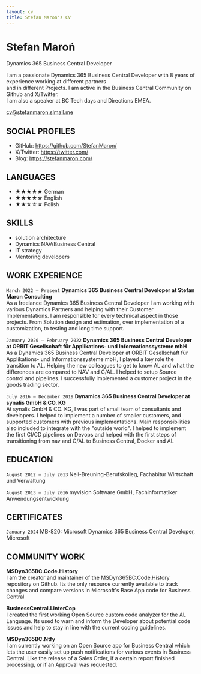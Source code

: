 ```yaml
---
layout: cv
title: Stefan Maron's CV
---
```

# Stefan Maroń
Dynamics 365 Business Central Developer

I am a passionate Dynamics 365 Business Central Developer with 8 years of experience working at different partners  
and in different Projects. I am active in the Business Central Community on Github and X/Twitter.  
I am also a speaker at BC Tech days and Directions EMEA.

cv@stefanmaron.slmail.me

## SOCIAL PROFILES
  * GitHub: https://github.com/StefanMaron/
  * X/Twitter: https://twitter.com/
  * Blog: https://stefanmaron.com/

## LANGUAGES
  - ★★★★★ German
  - ★★★★☆ English
  - ★★☆☆☆ Polish

## SKILLS
  - solution architecture
  - Dynamics NAV/Business Central
  - IT strategy
  - Mentoring developers

## WORK EXPERIENCE
`March 2022 – Present`
**Dynamics 365 Business Central Developer at Stefan Maron Consulting**  
As a freelance Dynamics 365 Business Central Developer I am working with various Dynamics Partners and helping with their Customer Implementations. I am responsible for every technical aspect in those projects. From Solution design and estimation, over implementation of a customization, to testing and long time support.

`January 2020 – February 2022`
**Dynamics 365 Business Central Developer at ORBIT Gesellschaft für Applikations- und Informationssysteme mbH**  
As a Dynamics 365 Business Central Developer at ORBIT Gesellschaft für Applikations- und Informationssysteme mbH, I played a key role the transition to AL. Helping the new colleagues to get to know AL and what the differences are compared to NAV and C/AL. I helped to setup Source control and pipelines. I successfully implemented a customer project in the goods trading sector.

`July 2016 – December 2019`
**Dynamics 365 Business Central Developer at synalis GmbH & CO. KG**  
At synalis GmbH &amp; CO. KG, I was part of small team of consultants and developers. I helped to implement a number of smaller customers, and supported customers with previous implementations. Main responsibilities also included to integrate with the "outside world". I helped to implement the first CI/CD pipelines on Devops and helped with the first steps of transitioning from nav and C/AL to Business Central, Docker and AL


## EDUCATION
`August 2012 – July 2013`
Nell-Breuning-Berufskolleg, Fachabitur Wirtschaft und Verwaltung

`August 2013 – July 2016`
myvision Software GmbH, Fachinformatiker Anwendungsentwicklung

## CERTIFICATES
`January 2024`
MB-820: Microsoft Dynamics 365 Business Central Developer, Microsoft

## COMMUNITY WORK
**MSDyn365BC.Code.History**  
I am the creator and maintainer of the MSDyn365BC.Code.History repository on Github. Its the only resource currently available to track changes and compare versions in Microsoft's Base App code for Business Central

**BusinessCentral.LinterCop**  
I created the first working Open Source custom code analyzer for the AL Language. Its used to warn and inform the Developer about potential code issues and help to stay in line with the current coding guidelines.

**MSDyn365BC.Ntfy**  
I am currently working on an Open Source app for Business Central which lets the user easily set up push notifications for various events in Business Central. Like the release of a Sales Order, if a certain report finished processing, or if an Approval was requested.
